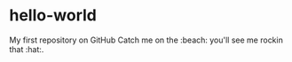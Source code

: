 # hello-world
My first repository on GitHub
Catch me on the :beach: you'll see me rockin that :hat:.
